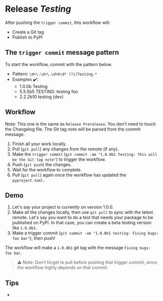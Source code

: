 # Release ***Testing***

After pushing the `trigger commit`, this workflow will:
- Create a Git tag
- Publish to PyPI


## The `trigger commit` message pattern

To start the workflow, commit with the pattern below.

- Pattern: `\d+\.\d+\.\d+b\d* (?i)Testing.*`
- Examples ✔️:
    - 1.0.0b Testing
    - 5.5.5b5 TESTING: testing foo
    - 2.2.2b10 testing (dev)


## Workflow

Note: This one is the same as `Release Prerelease`. You don't need to touch the Changelog file. The Git tag note will be parsed from the commit message.

1. Finish all your work locally.
1. Pull (`git pull`) any changes from the remote (if any).
1. Make the `trigger commit` (`git commit -am "1.0.0b1 Testing: This will be the Git tag note"`) to trigger the workflow.
1. Push (`git push`) the changes.
1. Wait for the workflow to complete.
1. Pull (`git pull`) again once the workflow has updated the `pyproject.toml`.


## Demo

1. Let's say your project is currently on version 1.0.0.
1. Make all the changes locally, then use `git pull` to sync with the latest remote. Let's say you want to do a test that needs your package to be published on PyPI. In that case, you can create a beta testing version like `1.0.0b1`.
1. Make a trigger commit (`git commit -am "1.0.0b1 testing: Fixing bugs: foo bar"`), then push!

The workflow will make a `1.0.0b1` git tag with the message `Fixing bugs: foo bar`.

> ⚠️ Note: Don't forget to pull before pushing that trigger commit, since the workflow highly depends on that commit.


## Tips

- 